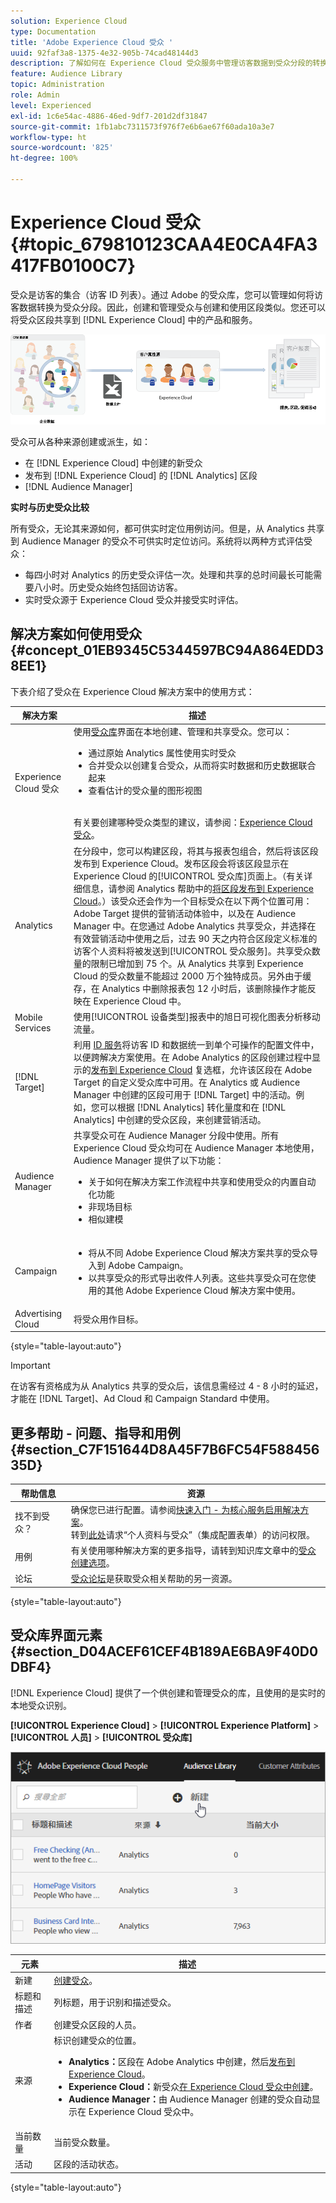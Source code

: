 ```yaml
---
solution: Experience Cloud
type: Documentation
title: 'Adobe Experience Cloud 受众 '
uuid: 92faf3a8-1375-4e32-905b-74cad48144d3
description: 了解如何在 Experience Cloud 受众服务中管理访客数据到受众分段的转换。
feature: Audience Library
topic: Administration
role: Admin
level: Experienced
exl-id: 1c6e54ac-4886-46ed-9df7-201d2df31847
source-git-commit: 1fb1abc7311573f976f7e6b6ae67f60ada10a3e7
workflow-type: ht
source-wordcount: '825'
ht-degree: 100%

---
```


# Experience Cloud 受众 {#topic_679810123CAA4E0CA4FA3417FB0100C7}

受众是访客的集合（访客 ID 列表）。通过 Adobe 的受众库，您可以管理如何将访客数据转换为受众分段。因此，创建和管理受众与创建和使用区段类似。您还可以将受众区段共享到 [!DNL Experience Cloud] 中的产品和服务。

![](assets/audiences.png)

受众可从各种来源创建或派生，如：

* 在 [!DNL Experience Cloud] 中创建的新受众
* 发布到 [!DNL Experience Cloud] 的 [!DNL Analytics] 区段
* [!DNL Audience Manager]

**实时与历史受众比较**

所有受众，无论其来源如何，都可供实时定位用例访问。但是，从 Analytics 共享到 Audience Manager 的受众不可供实时定位访问。系统将以两种方式评估受众：

* 每四小时对 Analytics 的历史受众评估一次。处理和共享的总时间最长可能需要八小时。历史受众始终包括回访访客。
* 实时受众源于 Experience Cloud 受众并接受实时评估。

## 解决方案如何使用受众 {#concept_01EB9345C5344597BC94A864EDD38EE1}

下表介绍了受众在 Experience Cloud 解决方案中的使用方式：

| 解决方案 | 描述 |
|--- |--- |
| Experience Cloud 受众 | 使用[受众库](audience-library.md)界面在本地创建、管理和共享受众。您可以：<ul><li>通过原始 Analytics 属性使用实时受众</li><li>合并受众以创建复合受众，从而将实时数据和历史数据联合起来</li><li>查看估计的受众量的图形视图</li></ul><br>有关要创建哪种受众类型的建议，请参阅：[Experience Cloud 受众](https://experienceleague.adobe.com/docs/experience-cloud-kcs/kbarticles/KA-16471.html?lang=zh-Hans)。 |
| Analytics | 在分段中，您可以构建区段，将其与报表包组合，然后将该区段发布到 Experience Cloud。发布区段会将该区段显示在 Experience Cloud 的[!UICONTROL 受众库]页面上。（有关详细信息，请参阅 Analytics 帮助中的[将区段发布到 Experience Cloud](https://experienceleague.adobe.com/docs/analytics/components/segmentation/segmentation-workflow/seg-publish.html?lang=zh-Hans)。）该受众还会作为一个目标受众在以下两个位置可用：Adobe Target 提供的营销活动体验中，以及在 Audience Manager 中。在您通过 Adobe Analytics 共享受众，并选择在有效营销活动中使用之后，过去 90 天之内符合区段定义标准的访客个人资料将被发送到[!UICONTROL 受众服务]。共享受众数量的限制已增加到 75 个。从 Analytics 共享到 Experience Cloud 的受众数量不能超过 2000 万个独特成员。另外由于缓存，在 Analytics 中删除报表包 12 小时后，该删除操作才能反映在 Experience Cloud 中。 |
| Mobile Services | 使用[!UICONTROL 设备类型]报表中的旭日可视化图表分析移动流量。 |
| [!DNL Target] | 利用 [ID 服务](https://experienceleague.adobe.com/docs/id-service/using/home.html?lang=zh-Hans)将访客 ID 和数据统一到单个可操作的配置文件中，以便跨解决方案使用。在 Adobe Analytics 的区段创建过程中显示的[发布到 Experience Cloud](audience-library.md) 复选框，允许该区段在 Adobe Target 的自定义受众库中可用。在 Analytics 或 Audience Manager 中创建的区段可用于 [!DNL Target] 中的活动。例如，您可以根据 [!DNL Analytics] 转化量度和在 [!DNL Analytics] 中创建的受众区段，来创建营销活动。 |
| Audience Manager | 共享受众可在 Audience Manager 分段中使用。所有 Experience Cloud 受众均可在 Audience Manager 本地使用，Audience Manager 提供了以下功能：<ul><li>关于如何在解决方案工作流程中共享和使用受众的内置自动化功能</li><li>非现场目标</li><li>相似建模</li></ul> |
| Campaign | <ul><li>将从不同 Adobe Experience Cloud 解决方案共享的受众导入到 Adobe Campaign。</li><li>以共享受众的形式导出收件人列表。这些共享受众可在您使用的其他 Adobe Experience Cloud 解决方案中使用。</li></ul> |
| Advertising Cloud | 将受众用作目标。 |

{style=&quot;table-layout:auto&quot;}

>[!IMPORTANT]
>
>在访客有资格成为从 Analytics 共享的受众后，该信息需经过 4 - 8 小时的延迟，才能在 [!DNL Target]、Ad Cloud 和 Campaign Standard 中使用。

## 更多帮助 - 问题、指导和用例 {#section_C7F151644D8A45F7B6FC54F58845635D}

| 帮助信息 | 资源 |
|--- |--- |
| 找不到受众？ | 确保您已进行配置。请参阅[快速入门 - 为核心服务启用解决方案](core-services.md)。<br>转到[此处](https://adobe.allegiancetech.com/cgi-bin/qwebcorporate.dll?idx=X8SVES)请求“个人资料与受众”（集成配置表单）的访问权限。 |
| 用例 | 有关使用哪种解决方案的更多指导，请转到知识库文章中的[受众创建选项](https://experienceleague.adobe.com/docs/experience-cloud-kcs/kbarticles/KA-16471.html?lang=zh-Hans)。 |
| 论坛 | [受众论坛](https://experienceleaguecommunities.adobe.com/t5/Adobe-Experience-Cloud-Audiences/ct-p/experience-cloud-audiences-community)是获取受众相关帮助的另一资源。 |

{style=&quot;table-layout:auto&quot;}

## 受众库界面元素 {#section_D04ACEF61CEF4B189AE6BA9F40D0DBF4}

[!DNL Experience Cloud] 提供了一个供创建和管理受众的库，且使用的是实时的本地受众识别。

**[!UICONTROL Experience Cloud]** > **[!UICONTROL Experience Platform]** > **[!UICONTROL 人员]** > **[!UICONTROL 受众库]**

![](assets/audience_library.png)

| 元素 | 描述 |
|--- |--- |
| 新建 | [创建受众](audience-library.md)。 |
| 标题和描述 | 列标题，用于识别和描述受众。 |
| 作者 | 创建受众区段的人员。 |
| 来源 | 标识创建受众的位置。<ul><li>**Analytics：**&#x200B;区段在 Adobe Analytics 中创建，然后[发布到 Experience Cloud](audience-library.md)。</li><li>**Experience Cloud：**&#x200B;新受众[在 Experience Cloud 受众中创建](audience-library.md)。</li><li>**Audience Manager：**&#x200B;由 Audience Manager 创建的受众自动显示在 Experience Cloud 受众中。</li></ul> |
| 当前数量 | 当前受众数量。 |
| 活动 | 区段的活动状态。 |

{style=&quot;table-layout:auto&quot;}
